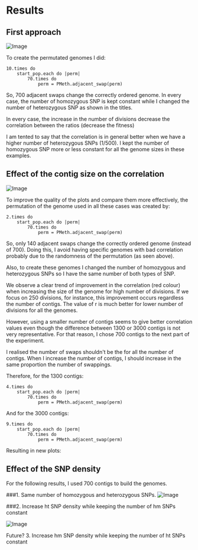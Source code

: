 Results
===


First approach
---

![Image](https://github.com/pilarcormo/Correlations/blob/master/Results/Rplot_First_brewer.png?raw=false)



To create the permutated genomes I did:

```
10.times do
	start_pop.each do |perm|
		70.times do
			perm = PMeth.adjacent_swap(perm) 
```

So, 700 adjacent swaps change the  correctly ordered genome. In every case, the number of homozygous SNP is kept constant while I changed the number of heterozygous SNP as shown in the titles. 

In every case, the increase in the number of divisions decrease the correlation between the ratios (decrease the fitness)


I am tented to say that the correlation is in general better when we have a higher number of heterozygous SNPs (1/500). I kept the number of homozygous SNP more or less constant for all the genome sizes in these examples. 

Effect of the contig size on the correlation 
----


![Image](https://github.com/pilarcormo/Correlations/blob/master/Results/Rplot_Contig_brewer.png?raw=false)




To improve the quality of the plots and compare them more effectively, the permutation of the genome used in all these cases was created by:

```
2.times do
	start_pop.each do |perm|
		70.times do
			perm = PMeth.adjacent_swap(perm) 
```

So, only 140 adjacent swaps change the correctly ordered genome (instead of 700). Doing this, I avoid having specific genomes with bad correlation probably due to the randomness of the permutation (as seen above).

Also, to create these genomes I changed the number of homozygous and heterozygous SNPs so I have the same number of both types of SNP. 

We observe a clear trend of improvement in the correlation (red colour) when increasing the size of the genome for high number of divisions. If we focus on 250 divisions, for instance, this improvement occurs regardless the number of contigs. The value of r is much better for lower number of divisions for all the genomes. 

However, using a smaller number of contigs seems to give better correlation values even though the difference between 1300 or 3000 contigs is not very representative. For that reason, I chose 700 contigs to the next part of the experiment.

I realised the number of swaps shouldn't be the for all the number of contigs. When I increase the number of contigs, I should increase in the same proportion the number of swappings.

Therefore, for the 1300 contigs:

```
4.times do
	start_pop.each do |perm|
		70.times do
			perm = PMeth.adjacent_swap(perm) 
```

And for the 3000 contigs: 

```
9.times do
	start_pop.each do |perm|
		70.times do
			perm = PMeth.adjacent_swap(perm) 
```

Resulting in new plots: 



Effect of the SNP density 
----
For the following results, I used 700 contigs to build the genomes. 

###1. Same number of homozygous and heterozygous SNPs. 
![Image](https://github.com/pilarcormo/Correlations/blob/master/Results/Rplot.SNP_density_brewer.png?raw=false)

###2. Increase ht SNP density while keeping the number of hm SNPs constant

![Image](https://github.com/pilarcormo/Correlations/blob/master/Results/Rplot.Ht_Hmconstant.png?raw=false)



Future?
3. Increase hm SNP density while keeping the number of ht SNPs constant